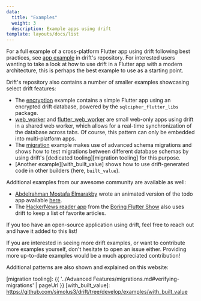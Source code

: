 ```yaml
---
data:
  title: "Examples"
  weight: 3
  description: Example apps using drift
template: layouts/docs/list
---
```


For a full example of a cross-platform Flutter app using drift following best
practices, see [app example](https://github.com/simolus3/drift/tree/develop/examples/app) in drift's repository.
For interested users wanting to take a look at how to use drift in a Flutter app
with a modern architecture, this is perhaps the best example to use as a starting
point.

Drift's repository also contains a number of smaller examples showcasing select
drift features:

- The [encryption] example contains a simple Flutter app using an encrypted drift
  database, powered by the `sqlcipher_flutter_libs` package.
- [web_worker] and [flutter_web_worker] are small web-only apps using drift in
  a shared web worker, which allows for a real-time synchronization of the
  database across tabs. Of course, this pattern can only be embedded into
  multi-platform apps.
- The [migration] example makes use of advanced schema migrations and shows how
  to test migrations between different database schemas by using drift's
  [dedicated tooling][migration tooling] for this purpose.
- [Another example][with_built_value] shows how to use drift-generated code in
  other builders (here, `built_value`).

Additional examples from our awesome community are available as well:

- [Abdelrahman Mostafa Elmarakby](https://github.com/abdelrahmanelmarakby) wrote an animated version of the todo app available [here](https://github.com/abdelrahmanelmarakby/todo_with_moor_and_animation).
- The [HackerNews reader app](https://github.com/filiph/hn_app) from the [Boring Flutter Show](https://www.youtube.com/playlist?list=PLjxrf2q8roU3ahJVrSgAnPjzkpGmL9Czl)
  also uses drift to keep a list of favorite articles.

If you too have an open-source application using drift, feel free to reach out
and have it added to this list!

If you are interested in seeing more drift examples, or want to contribute more
examples yourself, don't hesitate to open an issue either.
Providing more up-to-date examples would be a much appreciated contribution!

Additional patterns are also shown and explained on this website:

[encryption]: https://github.com/simolus3/drift/tree/develop/examples/encryption
[web_worker]: https://github.com/simolus3/drift/tree/develop/examples/web_worker_example
[flutter_web_worker]: https://github.com/simolus3/drift/tree/develop/examples/flutter_web_worker_example
[migration]: https://github.com/simolus3/drift/tree/develop/examples/migrations_example
[migration tooling]: {{ '../Advanced Features/migrations.md#verifying-migrations' | pageUrl }}
[with_built_value]: https://github.com/simolus3/drift/tree/develop/examples/with_built_value
